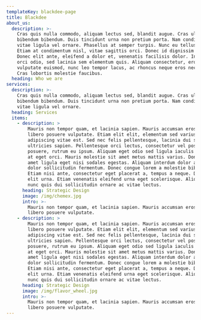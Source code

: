 ```yaml
---
templateKey: blackdee-page
title: Blackdee
about_us:
  description: >-
    Cras quis nulla commodo, aliquam lectus sed, blandit augue. Cras ullamcorper
    bibendum bibendum. Duis tincidunt urna non pretium porta. Nam condimentum
    vitae ligula vel ornare. Phasellus at semper turpis. Nunc eu tellus tortor.
    Etiam at condimentum nisl, vitae sagittis orci. Donec id dignissim nunc.
    Donec elit ante, eleifend a dolor et, venenatis facilisis dolor. In feugiat
    orci odio, sed lacinia sem elementum quis. Aliquam consectetur, eros et
    vulputate euismod, nunc leo tempor lacus, ac rhoncus neque eros nec lacus.
    Cras lobortis molestie faucibus.
  heading: Who we are
services:
  description: >-
    Cras quis nulla commodo, aliquam lectus sed, blandit augue. Cras ullamcorper
    bibendum bibendum. Duis tincidunt urna non pretium porta. Nam condimentum
    vitae ligula vel ornare.
  heading: Services
  items:
    - description: >
        Mauris non tempor quam, et lacinia sapien. Mauris accumsan eros eget
        libero posuere vulputate. Etiam elit elit, elementum sed varius at,
        adipiscing vitae est. Sed nec felis pellentesque, lacinia dui sed,
        ultricies sapien. Pellentesque orci lectus, consectetur vel posuere
        posuere, rutrum eu ipsum. Aliquam eget odio sed ligula iaculis consequat
        at eget orci. Mauris molestie sit amet metus mattis varius. Donec sit
        amet ligula eget nisi sodales egestas. Aliquam interdum dolor aliquet
        dolor sollicitudin fermentum. Donec congue lorem a molestie bibendum.
        Etiam nisi ante, consectetur eget placerat a, tempus a neque. Donec ut
        elit urna. Etiam venenatis eleifend urna eget scelerisque. Aliquam in
        nunc quis dui sollicitudin ornare ac vitae lectus.
      heading: Strategic Design
      image: /img/chemex.jpg
      intro: >-
        Mauris non tempor quam, et lacinia sapien. Mauris accumsan eros eget
        libero posuere vulputate.
    - description: >
        Mauris non tempor quam, et lacinia sapien. Mauris accumsan eros eget
        libero posuere vulputate. Etiam elit elit, elementum sed varius at,
        adipiscing vitae est. Sed nec felis pellentesque, lacinia dui sed,
        ultricies sapien. Pellentesque orci lectus, consectetur vel posuere
        posuere, rutrum eu ipsum. Aliquam eget odio sed ligula iaculis consequat
        at eget orci. Mauris molestie sit amet metus mattis varius. Donec sit
        amet ligula eget nisi sodales egestas. Aliquam interdum dolor aliquet
        dolor sollicitudin fermentum. Donec congue lorem a molestie bibendum.
        Etiam nisi ante, consectetur eget placerat a, tempus a neque. Donec ut
        elit urna. Etiam venenatis eleifend urna eget scelerisque. Aliquam in
        nunc quis dui sollicitudin ornare ac vitae lectus.
      heading: Strategic Design
      image: /img/flavor_wheel.jpg
      intro: >-
        Mauris non tempor quam, et lacinia sapien. Mauris accumsan eros eget
        libero posuere vulputate.
---
```



